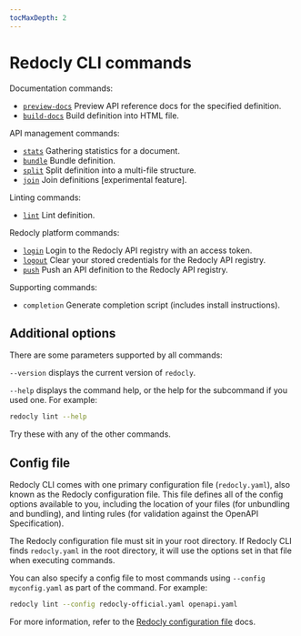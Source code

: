 ```yaml
---
tocMaxDepth: 2
---
```


# Redocly CLI commands

Documentation commands:

* [`preview-docs`](preview-docs.md) Preview API reference docs for the specified definition.
* [`build-docs`](build-docs.md) Build definition into HTML file.

API management commands:

* [`stats`](stats.md) Gathering statistics for a document.
* [`bundle`](bundle.md) Bundle definition.
* [`split`](split.md) Split definition into a multi-file structure.
* [`join`](join.md) Join definitions [experimental feature].

Linting commands:

* [`lint`](lint.md) Lint definition.

Redocly platform commands:

* [`login`](login.md) Login to the Redocly API registry with an access token.
* [`logout`](logout.md) Clear your stored credentials for the Redocly API registry.
* [`push`](push.md) Push an API definition to the Redocly API registry.

Supporting commands:
* `completion` Generate completion script (includes install instructions).


## Additional options

There are some parameters supported by all commands:

`--version` displays the current version of `redocly`.

`--help` displays the command help, or the help for the subcommand if you used one. For example:

```bash
redocly lint --help
```

Try these with any of the other commands.

## Config file

Redocly CLI comes with one primary configuration file (`redocly.yaml`), also known as the Redocly configuration file.
This file defines all of the config options available to you, including the location of your files (for unbundling and bundling), and linting rules (for validation against the OpenAPI Specification).

The Redocly configuration file must sit in your root directory.
If Redocly CLI finds `redocly.yaml` in the root directory, it will use the options set in that file when executing commands.

You can also specify a config file to most commands using `--config myconfig.yaml` as part of the command. For example:

```bash
redocly lint --config redocly-official.yaml openapi.yaml
```

For more information, refer to the [Redocly configuration file](../configuration/index.mdx) docs.
